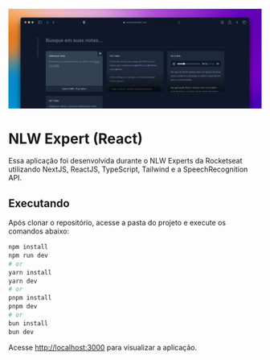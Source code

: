 ![Cover](./.github/cover.png)

# NLW Expert (React)

Essa aplicação foi desenvolvida durante o NLW Experts da Rocketseat utilizando NextJS, ReactJS, TypeScript, Tailwind e a SpeechRecognition API.

## Executando

Após clonar o repositório, acesse a pasta do projeto e execute os comandos abaixo:

```bash
npm install
npm run dev
# or
yarn install
yarn dev
# or
pnpm install
pnpm dev
# or
bun install
bun dev
```

Acesse [http://localhost:3000](http://localhost:3000) para visualizar a aplicação.
